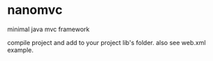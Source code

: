 nanomvc
=======

minimal java mvc framework

compile project and add to your project lib's folder. also see web.xml example.
